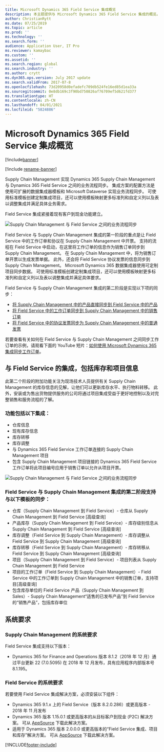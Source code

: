 ```yaml
---
title: Microsoft Dynamics 365 Field Service 集成概览
description: 本主题提供与 Microsoft Dynamics 365 Field Service 集成的概览。
author: ChristianRytt
ms.date: 07/25/2019
ms.topic: article
ms.prod: ''
ms.technology: ''
ms.search.form: ''
audience: Application User, IT Pro
ms.reviewer: kamaybac
ms.custom: ''
ms.assetid: ''
ms.search.region: global
ms.search.industry: ''
ms.author: crytt
ms.dyn365.ops.version: July 2017 update
ms.search.validFrom: 2017-07-8
ms.openlocfilehash: 73d20958d0efadefc709db524fe16ed85d1ea33a
ms.sourcegitcommit: 0e8db169c3f90bd750826af76709ef5d621fd377
ms.translationtype: HT
ms.contentlocale: zh-CN
ms.lasthandoff: 04/01/2021
ms.locfileid: "5824886"
---
```

# <a name="integration-with-microsoft-dynamics-365-field-service-overview"></a>Microsoft Dynamics 365 Field Service 集成概览

[!include[banner](../includes/banner.md)]

[!include [rename-banner](~/includes/cc-data-platform-banner.md)]

Supply Chain Management 实现 Dynamics 365 Supply Chain Management 与 Dynamics 365 Field Service 之间的业务流程同步。 集成方案的配置方法是使用可扩展的数据集成器模板和 Microsoft Dataverse 实现业务流程同步。
可使用标准模板创建定制集成项目，还可以使用模板映射更多标准列和自定义列以及表以调整集成并满足具体业务需求。 

Field Service 集成紧接着现有客户到现金功能建立。

![Supply Chain Management 与 Field Service 之间的业务流程同步](./media/field-service-integration.png)

Field Service 与 Supply Chain Management 集成的第一阶段的重点是让 Field Service 中的工作订单和协议在 Supply Chain Management 中开票。 支持的流程在 Field Service 中启动，在这里将工作订单的信息作为销售订单同步到 Supply Chain Management。 在 Supply Chain Management 中，将为销售订单开票以生成发票单据。 此外，还会将 Field Service 协议发票的信息同步到 Supply Chain Management。 Microsoft Dynamics 365 数据集成器使用可定制项目同步数据。 可使用标准模板创建定制集成项目，还可以使用模板映射更多标准列和自定义列以及表以调整集成并满足具体要求。

Field Service 与 Supply Chain Management 集成的第二阶段是实现以下项的同步：

- [将 Supply Chain Management 中的产品直接同步到 Field Service 中的产品](field-service-product.md)
- [将 Field Service 中的工作订单同步到 Supply Chain Management 中的销售订单](field-service-work-order.md)
- [将 Field Service 中的协议发票同步为 Supply Chain Management 中的普通发票](field-service-invoice.md)

若要查看有关如何在 Field Service 与 Supply Chain Management 之间同步工作订单的示例，请观看下面的 YouTube 短片：[如何使用 Microsoft Dynamics 365 集成同步工作订单](https://www.youtube.com/watch?v=46ylO7raZAo)。

## <a name="integration-with-field-service-including-inventory-and-project-information"></a>与 Field Service 的集成，包括库存和项目信息

此第二个阶段的附加功能关注为现场技术人员提供有关 Supply Chain Management 的库存信息的见解，让他们可以更新库存水平、执行物料转移。 此外，安装或为售出货物提供服务的公司将通过项目集成受益于更好地控制以及对完整销售和服务流程的了解。

### <a name="functionality-includes-integration-of"></a>功能包括以下集成：
- 仓库信息
- 现有库存信息
- 库存转移
- 库存调整
- 与 Dynamics 365 Field Service 工作订单连接的 Supply Chain Management 项目
- 包含 Supply Chain Management 项目链接的 Dynamics 365 Field Service 工作订单将此项目编号应用于销售订单以允许从项目开票。 

![Supply Chain Management 与 Field Service 之间的业务流程同步](./media/FSv2overview.png)

### <a name="the-second-phase-of-the-integration-between-field-service-and-supply-chain-management-enables-synchronization-with-the-following-templates"></a>Field Service 与 Supply Chain Management 集成的第二阶段支持与以下模板的同步：
- 仓库（Supply Chain Management 到 Field Service）- 仓库从 Supply Chain Management 到 Field Service [高级查询] 
- 产品库存（Supply Chain Management 到 Field Service）- 库存级别信息从 Supply Chain Management 到 Field Service [高级查询] 
- 库存调整（Field Service 到 Supply Chain Management）- 库存调整从 Field Service 到 Supply Chain Management [高级查询] 
- 库存转移（Field Service 到 Supply Chain Management）- 库存转移从 Field Service 到 Supply Chain Management [高级查询] 
- 项目（Supply Chain Management 到 Field Service）- 项目列表从 Supply Chain Management 到 Field Service 
- 项目的工作订单（Field Service 到 Supply Chain Management）- Field Service 中的工作订单到 Supply Chain Management 中的销售订单，支持项目[高级查询] 
- 包含库存单位的 Field Service 产品（Supply Chain Management 到 Sales）- Supply Chain Management“适售的已发布产品”到 Field Service 的“销售产品”，包括库存单位 

## <a name="system-requirements"></a>系统要求

### <a name="system-requirements-for-supply-chain-management"></a>Supply Chain Management 的系统要求
Field Service 集成支持以下版本：

- Dynamics 365 for Finance and Operations 版本 8.1.2（2018 年 12 月）通过平台更新 22 (7.0.5095) 在 2018 年 12 月发布，具有应用程序内部版本号 8.1.195。 

### <a name="system-requirements-for-field-service"></a>Field Service 的系统要求
若要使用 Field Service 集成解决方案，必须安装以下组件：

- Dynamics 365 9.1.x 上的 Field Service（版本 8.2.0.286）或更高版本 - 2018 年 11 月发布
- Dynamics 365 版本 1.15.0.1 或更高版本的从目标客户到现金 (P2C) 解决方案。 可从 [AppSource](https://appsource.microsoft.com/product/dynamics-365/mscrm.c7a48b40-eed3-4d67-93ba-f2364281feb3) 下载此解决方案。
- 适用于 Dynamics 365 版本 2.0.0.0 或更高版本的“Field Service 集成、项目和库存”解决方案。 可从 [AppSource](https://appsource.microsoft.com/product/dynamics-365/mscrm.p2cfieldserviceintegrationv2) 下载此解决方案。


[!INCLUDE[footer-include](../../includes/footer-banner.md)]